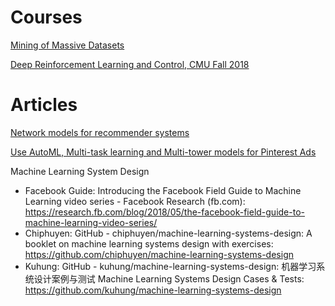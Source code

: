 # Courses

[Mining of Massive Datasets](http://www.mmds.org/)


[Deep Reinforcement Learning and Control, CMU Fall 2018](https://www.andrew.cmu.edu/course/10-703/#readings)


# Articles

[Network models for recommender systems](https://medium.com/dunnhumby-data-science-engineering/network-models-for-recommender-systems-7f0d6d210ccf)

[Use AutoML, Multi-task learning and Multi-tower models for Pinterest Ads](https://medium.com/pinterest-engineering/how-we-use-automl-multi-task-learning-and-multi-tower-models-for-pinterest-ads-db966c3dc99e)

Machine Learning System Design
- Facebook Guide: Introducing the Facebook Field Guide to Machine Learning video series - Facebook Research (fb.com): https://research.fb.com/blog/2018/05/the-facebook-field-guide-to-machine-learning-video-series/
- Chiphuyen: GitHub - chiphuyen/machine-learning-systems-design: A booklet on machine learning systems design with exercises: https://github.com/chiphuyen/machine-learning-systems-design
- Kuhung: GitHub - kuhung/machine-learning-systems-design: 机器学习系统设计案例与测试 Machine Learning Systems Design Cases & Tests: https://github.com/kuhung/machine-learning-systems-design
